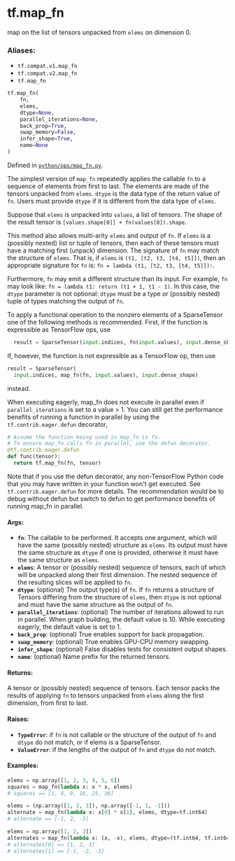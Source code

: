 <div itemscope itemtype="http://developers.google.com/ReferenceObject">
<meta itemprop="name" content="tf.map_fn" />
<meta itemprop="path" content="Stable" />
</div>

# tf.map_fn

map on the list of tensors unpacked from `elems` on dimension 0.

### Aliases:

* `tf.compat.v1.map_fn`
* `tf.compat.v2.map_fn`
* `tf.map_fn`

``` python
tf.map_fn(
    fn,
    elems,
    dtype=None,
    parallel_iterations=None,
    back_prop=True,
    swap_memory=False,
    infer_shape=True,
    name=None
)
```



Defined in [`python/ops/map_fn.py`](/code/stable/tensorflow/python/ops/map_fn.py).

<!-- Placeholder for "Used in" -->

The simplest version of `map_fn` repeatedly applies the callable `fn` to a
sequence of elements from first to last. The elements are made of the
tensors unpacked from `elems`. `dtype` is the data type of the return
value of `fn`. Users must provide `dtype` if it is different from
the data type of `elems`.

Suppose that `elems` is unpacked into `values`, a list of tensors. The shape
of the result tensor is `[values.shape[0]] + fn(values[0]).shape`.

This method also allows multi-arity `elems` and output of `fn`.  If `elems`
is a (possibly nested) list or tuple of tensors, then each of these tensors
must have a matching first (unpack) dimension.  The signature of `fn` may
match the structure of `elems`.  That is, if `elems` is
`(t1, [t2, t3, [t4, t5]])`, then an appropriate signature for `fn` is:
`fn = lambda (t1, [t2, t3, [t4, t5]]):`.

Furthermore, `fn` may emit a different structure than its input.  For example,
`fn` may look like: `fn = lambda t1: return (t1 + 1, t1 - 1)`.  In this case,
the `dtype` parameter is not optional: `dtype` must be a type or (possibly
nested) tuple of types matching the output of `fn`.

To apply a functional operation to the nonzero elements of a SparseTensor
one of the following methods is recommended. First, if the function is
expressible as TensorFlow ops, use

```python
  result = SparseTensor(input.indices, fn(input.values), input.dense_shape)
```

If, however, the function is not expressible as a TensorFlow op, then use

```python
result = SparseTensor(
  input.indices, map_fn(fn, input.values), input.dense_shape)
```

instead.

When executing eagerly, map_fn does not execute in parallel even if
`parallel_iterations` is set to a value > 1. You can still get the
performance benefits of running a function in parallel by using the
`tf.contrib.eager.defun` decorator,

```python
# Assume the function being used in map_fn is fn.
# To ensure map_fn calls fn in parallel, use the defun decorator.
@tf.contrib.eager.defun
def func(tensor):
  return tf.map_fn(fn, tensor)
```

Note that if you use the defun decorator, any non-TensorFlow Python code
that you may have written in your function won't get executed. See
`tf.contrib.eager.defun` for more details. The recommendation would be to
debug without defun but switch to defun to get performance benefits of
running map_fn in parallel.

#### Args:


* <b>`fn`</b>: The callable to be performed.  It accepts one argument, which will
  have the same (possibly nested) structure as `elems`.  Its output
  must have the same structure as `dtype` if one is provided, otherwise
  it must have the same structure as `elems`.
* <b>`elems`</b>: A tensor or (possibly nested) sequence of tensors, each of which
  will be unpacked along their first dimension.  The nested sequence
  of the resulting slices will be applied to `fn`.
* <b>`dtype`</b>: (optional) The output type(s) of `fn`.  If `fn` returns a structure
  of Tensors differing from the structure of `elems`, then `dtype` is not
  optional and must have the same structure as the output of `fn`.
* <b>`parallel_iterations`</b>: (optional) The number of iterations allowed to run
  in parallel. When graph building, the default value is 10. While executing
  eagerly, the default value is set to 1.
* <b>`back_prop`</b>: (optional) True enables support for back propagation.
* <b>`swap_memory`</b>: (optional) True enables GPU-CPU memory swapping.
* <b>`infer_shape`</b>: (optional) False disables tests for consistent output shapes.
* <b>`name`</b>: (optional) Name prefix for the returned tensors.


#### Returns:

A tensor or (possibly nested) sequence of tensors.  Each tensor packs the
results of applying `fn` to tensors unpacked from `elems` along the first
dimension, from first to last.



#### Raises:


* <b>`TypeError`</b>: if `fn` is not callable or the structure of the output of
  `fn` and `dtype` do not match, or if elems is a SparseTensor.
* <b>`ValueError`</b>: if the lengths of the output of `fn` and `dtype` do not match.


#### Examples:

```python
elems = np.array([1, 2, 3, 4, 5, 6])
squares = map_fn(lambda x: x * x, elems)
# squares == [1, 4, 9, 16, 25, 36]
```

```python
elems = (np.array([1, 2, 3]), np.array([-1, 1, -1]))
alternate = map_fn(lambda x: x[0] * x[1], elems, dtype=tf.int64)
# alternate == [-1, 2, -3]
```

```python
elems = np.array([1, 2, 3])
alternates = map_fn(lambda x: (x, -x), elems, dtype=(tf.int64, tf.int64))
# alternates[0] == [1, 2, 3]
# alternates[1] == [-1, -2, -3]
```
